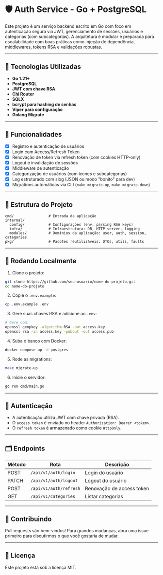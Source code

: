 # 🛡️ Auth Service - Go + PostgreSQL

Este projeto é um serviço backend escrito em Go com foco em autenticação segura via JWT, gerenciamento de sessões, usuários e categorias (com subcategorias). A arquitetura é modular e preparada para escalabilidade com boas práticas como injeção de dependência, middlewares, tokens RSA e validações robustas.

---

## 🧱 Tecnologias Utilizadas

- **Go 1.21+**
- **PostgreSQL**
- **JWT com chave RSA**
- **Chi Router**
- **SQLX**
- **bcrypt para hashing de senhas**
- **Viper para configuração**
- **Golang Migrate**

---

## 🚀 Funcionalidades

- [x] Registro e autenticação de usuários
- [x] Login com Access/Refresh Token
- [x] Renovação de token via refresh token (com cookies HTTP-only)
- [x] Logout e invalidação de sessões
- [x] Middleware de autenticação
- [x] Categorização de usuários (com ícones e subcategorias)
- [x] Log estruturado com slog (JSON ou modo "bonito" para dev)
- [x] Migrations automáticas via CLI (`make migrate-up`, `make migrate-down`)

---

## 📂 Estrutura do Projeto

```
cmd/                # Entrada da aplicação
internal/
  config/           # Configurações (env, parsing RSA keys)
  infra/            # Infraestrutura: DB, HTTP server, logging
  modules/          # Domínios da aplicação: user, auth, session, categories
pkg/                # Pacotes reutilizáveis: DTOs, utils, faults
```

---

## 🧪 Rodando Localmente

1. Clone o projeto:

```bash
git clone https://github.com/seu-usuario/nome-do-projeto.git
cd nome-do-projeto
```

2. Copie o `.env.example`:

```bash
cp .env.example .env
```

3. Gere suas chaves RSA e adicione ao `.env`:

```bash
# Gere com:
openssl genpkey -algorithm RSA -out access.key
openssl rsa -in access.key -pubout -out access.pub
```

4. Suba o banco com Docker:

```bash
docker-compose up -d postgres
```

5. Rode as migrations:

```bash
make migrate-up
```

6. Inicie o servidor:

```bash
go run cmd/main.go
```

---

## 🔐 Autenticação

- A autenticação utiliza JWT com chave privada (RSA).
- O `access token` é enviado no header `Authorization: Bearer <token>`.
- O `refresh token` é armazenado como cookie `HttpOnly`.

---

## 🗂️ Endpoints

| Método | Rota                   | Descrição                 |
| ------ | ---------------------- | ------------------------- |
| POST   | `/api/v1/auth/login`   | Login do usuário          |
| PATCH  | `/api/v1/auth/logout`  | Logout do usuário         |
| POST   | `/api/v1/auth/refresh` | Renovação de access token |
| GET    | `/api/v1/categories`   | Listar categorias         |

---

## 🧼 Contribuindo

Pull requests são bem-vindos! Para grandes mudanças, abra uma issue primeiro para discutirmos o que você gostaria de mudar.

---

## 📄 Licença

Este projeto está sob a licença MIT.
